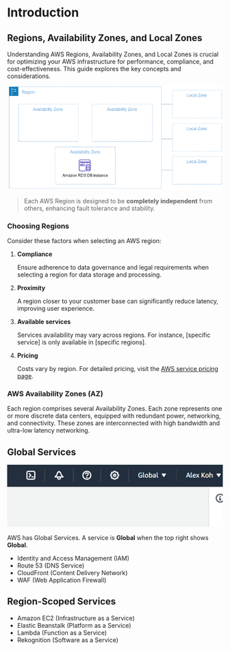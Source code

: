 # Introduction

## Regions, Availability Zones, and Local Zones

Understanding AWS Regions, Availability Zones, and Local Zones is crucial for optimizing your AWS infrastructure for performance, compliance, and cost-effectiveness.
This guide explores the key concepts and considerations.

![Relationship between Regions, Availability Zones, and Local Zones](relationship-between-regions-az-lz.png)

> Each AWS Region is designed to be **completely independent** from others, enhancing fault tolerance and stability.

### Choosing Regions

Consider these factors when selecting an AWS region:

1. **Compliance**

    Ensure adherence to data governance and legal requirements when selecting a region for data storage and processing.

1. **Proximity**

    A region closer to your customer base can significantly reduce latency, improving user experience.

1. **Available services**

    Services availability may vary across regions. For instance, [specific service] is only available in [specific regions].

1. **Pricing**

    Costs vary by region. For detailed pricing, visit the [AWS service pricing page](https://aws.amazon.com/pricing/).

### AWS Availability Zones (AZ)

Each region comprises several Availability Zones.
Each zone represents one or more discrete data centers, equipped with redundant power, networking, and connectivity.
These zones are interconnected with high bandwidth and ultra-low latency networking.

## Global Services

![Global Tab](global.png)

AWS has Global Services.
A service is **Global** when the top right shows **Global**.

- Identity and Access Management (IAM)
- Route 53 (DNS Service)
- CloudFront (Content Delivery Network)
- WAF (Web Application Firewall)

## Region-Scoped Services

- Amazon EC2 (Infrastructure as a Service)
- Elastic Beanstalk (Platform as a Service)
- Lambda (Function as a Service)
- Rekognition (Software as a Service)
